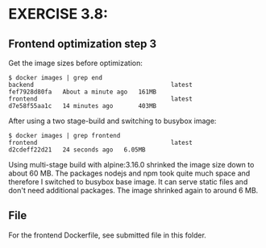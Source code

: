 # EXERCISE 3.8: 
## Frontend optimization step 3
Get the image sizes before optimization:
```
$ docker images | grep end
backend                                      latest         fef7928d80fa   About a minute ago   161MB
frontend                                     latest         d7e58f55aa1c   14 minutes ago       403MB
```

After using a two stage-build and switching to busybox image:
```
$ docker images | grep frontend
frontend                                     latest         d2cdeff22d21   24 seconds ago   6.05MB

```

Using multi-stage build with alpine:3.16.0 shrinked the image size down to about 60 MB.
The packages nodejs and npm took quite much space and therefore I switched to busybox base image.
It can serve static files and don't need additional packages. The image shrinked again to around 6 MB.

## File
For the frontend Dockerfile, see submitted file in this folder.
